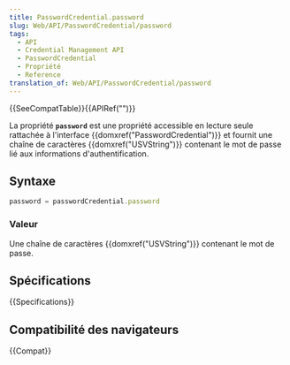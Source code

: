 ```yaml
---
title: PasswordCredential.password
slug: Web/API/PasswordCredential/password
tags:
  - API
  - Credential Management API
  - PasswordCredential
  - Propriété
  - Reference
translation_of: Web/API/PasswordCredential/password
---
```

{{SeeCompatTable}}{{APIRef("")}}

La propriété **`password`** est une propriété accessible en lecture seule rattachée à l'interface {{domxref("PasswordCredential")}} et fournit une chaîne de caractères {{domxref("USVString")}} contenant le mot de passe lié aux informations d'authentification.

## Syntaxe

```js
password = passwordCredential.password
```

### Valeur

Une chaîne de caractères {{domxref("USVString")}} contenant le mot de passe.

## Spécifications

{{Specifications}}

## Compatibilité des navigateurs

{{Compat}}
